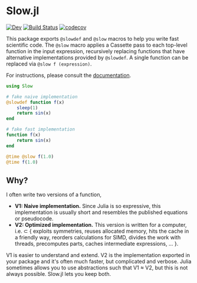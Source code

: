 # Slow.jl

<!-- [![Stable](https://img.shields.io/badge/docs-stable-blue.svg)](https://xzackli.github.io/Slow.jl/stable) -->
[![Dev](https://img.shields.io/badge/docs-dev-blue.svg)](https://xzackli.github.io/Slow.jl/dev)
[![Build Status](https://github.com/xzackli/Slow.jl/workflows/CI/badge.svg)](https://github.com/xzackli/Slow.jl/actions)
[![codecov](https://codecov.io/gh/xzackli/Slow.jl/branch/main/graph/badge.svg?token=rM1AU0MQ38)](https://codecov.io/gh/xzackli/Slow.jl)

This package exports `@slowdef` and `@slow` macros to help you write fast scientific code. The `@slow` macro applies a Cassette pass to each 
top-level function in the input expression, recursively replacing functions that have alternative implementations provided by `@slowdef`.
A single function can be replaced via `@slow f (expression)`. 

For instructions, please consult the [documentation](https://xzackli.github.io/Slow.jl/dev).

```julia
using Slow

# fake naive implementation
@slowdef function f(x)
    sleep(1)  
    return sin(x)
end

# fake fast implementation
function f(x)
    return sin(x)
end

@time @slow f(1.0)
@time f(1.0)
```

## Why?

I often write two versions of a function,

* **V1: Naive implementation.** Since Julia is so expressive, this implementation is usually short and resembles the published equations or pseudocode.
* **V2: Optimized implementation.** This version is written for a computer, i.e. ⊂ { exploits symmetries, reuses allocated memory, hits the cache in a friendly way, reorders calculations for SIMD, divides the work with threads, precomputes parts, caches intermediate expressions, ... }.

V1 is easier to understand and extend. V2 is the implementation exported in your package and it's often much faster, but complicated and verbose. Julia sometimes allows you to use abstractions such that V1 ≈ V2, but this is not always possible. Slow.jl lets you keep both.
